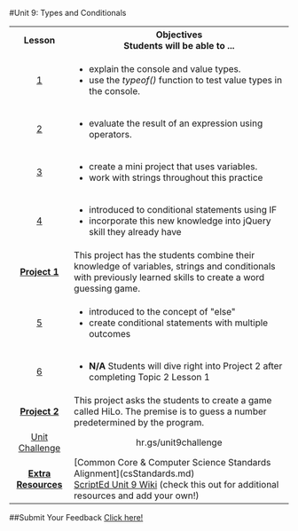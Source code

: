 #Unit 9: Types and Conditionals
<table>
<tr>
	<th>Lesson</th>
	<th>Objectives <br> Students will be able to ... </th>
</tr>
<tr>
	<td align="center"><a target="_blank" href="https://docs.google.com/presentation/d/1sSs1eipYkWUv-Q2f89f8W7c7VonvglekrFlGgBDHXYc/edit#slide=id.g1b20bbcb39_0_1"> 1 </a></td>
	<td>
		<ul> 
			<li> explain  the console and value types.</li> 
			<li> use the <em>typeof()</em> function to test value types in the console. </li> 
		</ul>
	</td>
</tr>
<tr>
	<td align="center"><a href="https://docs.google.com/presentation/d/1sSs1eipYkWUv-Q2f89f8W7c7VonvglekrFlGgBDHXYc/edit#slide=id.g1b20bbcb39_0_1"> 2 </a></td>
	<td>
		<ul> 
			<li> evaluate the result of an expression using operators.</li>  
		</ul> 
	</td>
</tr>
<tr>
	<td align="center"><a href=""> 3  </a></td>
	<td>
		<ul> 
			<li> create a mini project that uses variables.</li> 
			<li> work with strings throughout this practice </li>  
		</ul> 
	</td>
</tr>
<tr>
	<td align="center"><a href=""> 4  </a></td>
	<td>
		<ul> 
			<li> introduced to conditional statements using IF</li> 
			<li> incorporate this new knowledge into jQuery skill they already have </li>  
		</ul> 
	</td>
</tr>
<tr>
	<td align="center"><strong><a href="">Project 1</a></strong></td>
	<td colspan="2">This project has the students combine their knowledge of variables, strings and conditionals with previously learned skills to create a word guessing game.</td>
</tr>

<tr>
	<td align="center"><a href="">5 </a></td>
	<td>
		<ul> 
			<li> introduced to the concept of "else"</li> 
			<li> create conditional statements with multiple outcomes</li>  
		</ul> 
	</td>
</tr>
<tr>
	<td align="center"><a href="">6 </a></td>
	<td>
		<ul> 
			<li> <strong>N/A</strong> Students will dive right into Project 2 after completing Topic 2 Lesson 1</li> 
		</ul> 
	 </td>
</tr>

<tr>
	<td align="center"><strong><a href="">Project 2</a></strong></td>
	<td colspan="2">This project asks the students to create a game called HiLo. The premise is to guess a number predetermined by the program.</td>
</tr>
<tr>
	<td align="center"> <a href=""> Unit Challenge </a> </td>
	<td align="center" colspan="2"> hr.gs/unit9challenge </td>
</tr>
<tr>
	<td align="center" ><strong><a href="">Extra Resources</a></strong></td>
	<td colspan="2">
		[Common Core & Computer Science Standards Alignment](csStandards.md)<br>
		<a href="https://github.com/ScriptEdcurriculum/curriculum2016/wiki/foundationsCourse#unit-9-conditionals-variables--strings">ScriptEd Unit 9 Wiki</a> (check this out for additional resources and add your own!)
	</td>
</tr>


</table>


##Submit Your Feedback
<a href="https://docs.google.com/forms/d/e/1FAIpQLSfx0wkLyw_jSOhWR2yY8GTR8TV2NXYZc40us7aPHnl9bO6WAQ/viewform">Click here!</a>


